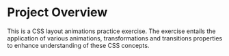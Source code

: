 # Project Overview

This is a CSS layout animations practice exercise. The exercise entails the application of various animations, transformations and transitions properties to enhance understanding of these CSS concepts.
